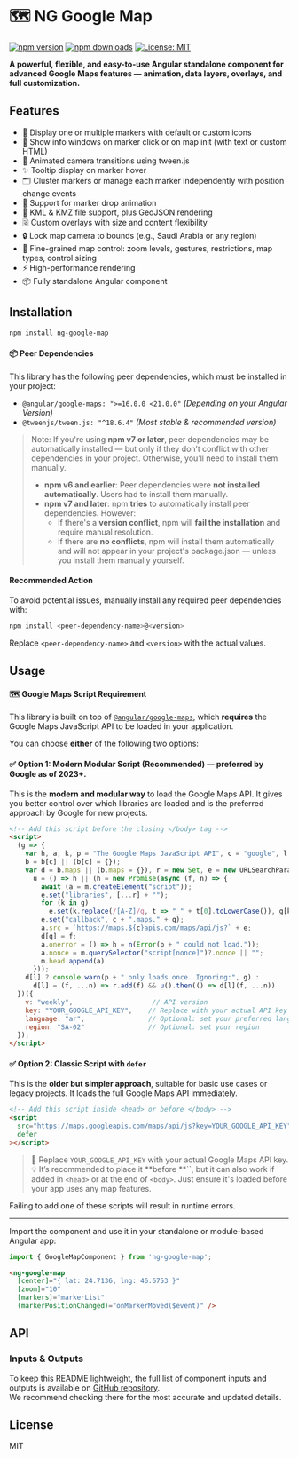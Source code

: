 # 🗺️ NG Google Map

[![npm version](https://img.shields.io/npm/v/ng-google-map.svg)](https://www.npmjs.com/package/ng-google-map)
[![npm downloads](https://img.shields.io/npm/dm/ng-google-map.svg)](https://www.npmjs.com/package/ng-google-map)
[![License: MIT](https://img.shields.io/badge/License-MIT-yellow.svg)](https://opensource.org/licenses/MIT)

**A powerful, flexible, and easy-to-use Angular standalone component for advanced Google Maps features — animation, data layers, overlays, and full customization.**  

## Features

- 📍 Display one or multiple markers with default or custom icons  
- 💬 Show info windows on marker click or on map init (with text or custom HTML)  
- 🧭 Animated camera transitions using tween.js  
- ✨ Tooltip display on marker hover  
- 🗂️ Cluster markers or manage each marker independently with position change events  
- 🎯 Support for marker drop animation  
- 🧱 KML & KMZ file support, plus GeoJSON rendering  
- 🗟️ Custom overlays with size and content flexibility  
- 🔒 Lock map camera to bounds (e.g., Saudi Arabia or any region)  
- 🔧 Fine-grained map control: zoom levels, gestures, restrictions, map types, control sizing  
- ⚡ High-performance rendering  
- 📦 Fully standalone Angular component

## Installation

```bash
npm install ng-google-map
```

#### 📦 Peer Dependencies

This library has the following peer dependencies, which must be installed in your project:

- `@angular/google-maps: ">=16.0.0 <21.0.0"` *(Depending on your Angular Version)*
- `@tweenjs/tween.js: "^18.6.4"` *(Most stable & recommended version)*

> Note: If you're using **npm v7 or later**, peer dependencies may be automatically installed — but only if they don’t conflict with other dependencies in your project. Otherwise, you’ll need to install them manually.
>- **npm v6 and earlier**: Peer dependencies were **not installed automatically**. Users had to install them manually.
> - **npm v7 and later**: npm **tries** to automatically install peer dependencies. However:
>   - If there's a **version conflict**, npm will **fail the installation** and require manual resolution.
>   - If there are **no conflicts**, npm will install them automatically and will not appear in your project's package.json — unless you install them manually yourself.

#### Recommended Action
To avoid potential issues, manually install any required peer dependencies with:

```bash
npm install <peer-dependency-name>@<version>
```

Replace `<peer-dependency-name>` and `<version>` with the actual values.

## Usage

#### 🗺️ Google Maps Script Requirement

This library is built on top of [`@angular/google-maps`](https://www.npmjs.com/package/@angular/google-maps), which **requires** the Google Maps JavaScript API to be loaded in your application.

You can choose **either** of the following two options:

#### ✅ Option 1: Modern Modular Script (Recommended) — preferred by Google as of 2023+.

This is the **modern and modular way** to load the Google Maps API. It gives you better control over which libraries are loaded and is the preferred approach by Google for new projects.

```html
<!-- Add this script before the closing </body> tag -->
<script>
  (g => {
    var h, a, k, p = "The Google Maps JavaScript API", c = "google", l = "importLibrary", q = "__ib__", m = document, b = window;
    b = b[c] || (b[c] = {});
    var d = b.maps || (b.maps = {}), r = new Set, e = new URLSearchParams,
      u = () => h || (h = new Promise(async (f, n) => {
        await (a = m.createElement("script"));
        e.set("libraries", [...r] + "");
        for (k in g)
          e.set(k.replace(/[A-Z]/g, t => "_" + t[0].toLowerCase()), g[k]);
        e.set("callback", c + ".maps." + q);
        a.src = `https://maps.${c}apis.com/maps/api/js?` + e;
        d[q] = f;
        a.onerror = () => h = n(Error(p + " could not load."));
        a.nonce = m.querySelector("script[nonce]")?.nonce || "";
        m.head.append(a)
      }));
    d[l] ? console.warn(p + " only loads once. Ignoring:", g) :
      d[l] = (f, ...n) => r.add(f) && u().then(() => d[l](f, ...n))
  })({
    v: "weekly",                    // API version
    key: "YOUR_GOOGLE_API_KEY",    // Replace with your actual API key
    language: "ar",                // Optional: set your preferred language
    region: "SA-02"                // Optional: set your region
  });
</script>
```

#### ✅ Option 2: Classic Script with `defer`

This is the **older but simpler approach**, suitable for basic use cases or legacy projects. It loads the full Google Maps API immediately.

```html
<!-- Add this script inside <head> or before </body> -->
<script
  src="https://maps.googleapis.com/maps/api/js?key=YOUR_GOOGLE_API_KEY"
  defer
></script>
```

> 🔑 Replace `YOUR_GOOGLE_API_KEY` with your actual Google Maps API key.\
> 💡 It’s recommended to place it **before **``, but it can also work if added in `<head>` or at the end of `<body>`. Just ensure it's loaded before your app uses any map features.

Failing to add one of these scripts will result in runtime errors.

---

Import the component and use it in your standalone or module-based Angular app:

```ts
import { GoogleMapComponent } from 'ng-google-map';
```

```html
<ng-google-map
  [center]="{ lat: 24.7136, lng: 46.6753 }"
  [zoom]="10"
  [markers]="markerList"
  (markerPositionChanged)="onMarkerMoved($event)" />
```

## API

### Inputs & Outputs

To keep this README lightweight, the full list of component inputs and outputs is available on [GitHub repository](https://github.com/DevMahmoudFawzy/ng-google-map).  
We recommend checking there for the most accurate and updated details.

## License

MIT